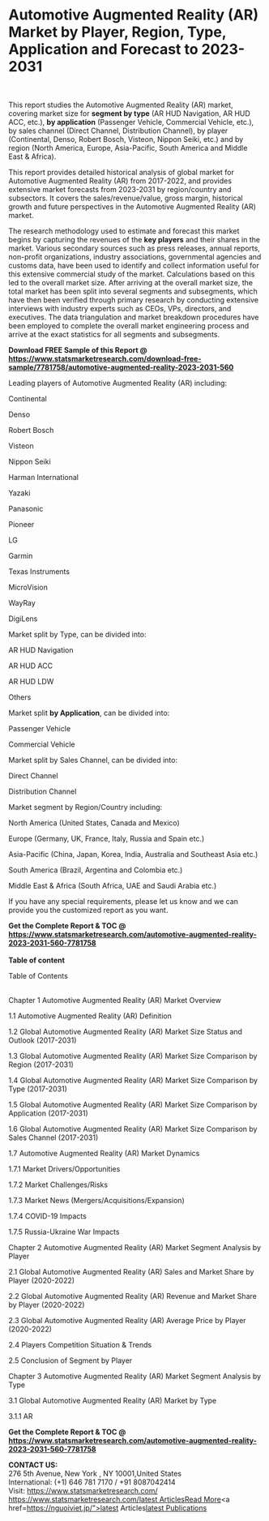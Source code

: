 <h1>Automotive Augmented Reality (AR) Market by Player, Region, Type, Application and Forecast to 2023-2031</h1><br/><p>This report studies the Automotive Augmented Reality (AR) market, covering market size for <strong>segment by type</strong> (AR HUD Navigation, AR HUD ACC, etc.), <strong>by application</strong> (Passenger Vehicle, Commercial Vehicle, etc.), by sales channel (Direct Channel, Distribution Channel), by player (Continental, Denso, Robert Bosch, Visteon, Nippon Seiki, etc.) and by region (North America, Europe, Asia-Pacific, South America and Middle East & Africa).</p><p>This report provides detailed historical analysis of global market for Automotive Augmented Reality (AR) from 2017-2022, and provides extensive market forecasts from 2023-2031 by region/country and subsectors. It covers the sales/revenue/value, gross margin, historical growth and future perspectives in the Automotive Augmented Reality (AR) market.</p><p>The research methodology used to estimate and forecast this market begins by capturing the revenues of the <strong>key players</strong> and their shares in the market. Various secondary sources such as press releases, annual reports, non-profit organizations, industry associations, governmental agencies and customs data, have been used to identify and collect information useful for this extensive commercial study of the market. Calculations based on this led to the overall market size. After arriving at the overall market size, the total market has been split into several segments and subsegments, which have then been verified through primary research by conducting extensive interviews with industry experts such as CEOs, VPs, directors, and executives. The data triangulation and market breakdown procedures have been employed to complete the overall market engineering process and arrive at the exact statistics for all segments and subsegments.</p><p><strong>Download FREE Sample of this Report @ <a href="https://www.statsmarketresearch.com/download-free-sample/7781758/automotive-augmented-reality-2023-2031-560">https://www.statsmarketresearch.com/download-free-sample/7781758/automotive-augmented-reality-2023-2031-560</a></strong></p><p>Leading players of Automotive Augmented Reality (AR) including:</p><p>Continental</p><p>Denso</p><p>Robert Bosch</p><p>Visteon</p><p>Nippon Seiki</p><p>Harman International</p><p>Yazaki</p><p>Panasonic</p><p>Pioneer</p><p>LG</p><p>Garmin</p><p>Texas Instruments</p><p>MicroVision</p><p>WayRay</p><p>DigiLens</p><p>Market split by Type, can be divided into:</p><p>AR HUD Navigation</p><p>AR HUD ACC</p><p>AR HUD LDW</p><p>Others</p><p>Market split <strong>by Application</strong>, can be divided into:</p><p>Passenger Vehicle</p><p>Commercial Vehicle</p><p>Market split by Sales Channel, can be divided into:</p><p>Direct Channel</p><p>Distribution Channel</p><p>Market segment by Region/Country including:</p><p>North America (United States, Canada and Mexico)</p><p>Europe (Germany, UK, France, Italy, Russia and Spain etc.)</p><p>Asia-Pacific (China, Japan, Korea, India, Australia and Southeast Asia etc.)</p><p>South America (Brazil, Argentina and Colombia etc.)</p><p>Middle East & Africa (South Africa, UAE and Saudi Arabia etc.)</p><p>If you have any special requirements, please let us know and we can provide you the customized report as you want.</p><div><b>Get the Complete Report & TOC @ <a href="https://www.statsmarketresearch.com/automotive-augmented-reality-2023-2031-560-7781758">https://www.statsmarketresearch.com/automotive-augmented-reality-2023-2031-560-7781758</a></b></div><br><b>Table of content</b><p>Table of Contents<br />
 
 <br />
 
 Chapter 1 Automotive Augmented Reality (AR) Market Overview<br />
 
  1.1 Automotive Augmented Reality (AR) Definition<br />
 
  1.2 Global Automotive Augmented Reality (AR) Market Size Status and Outlook (2017-2031)<br />
 
  1.3 Global Automotive Augmented Reality (AR) Market Size Comparison by Region (2017-2031)<br />
 
  1.4 Global Automotive Augmented Reality (AR) Market Size Comparison by Type (2017-2031)<br />
 
  1.5 Global Automotive Augmented Reality (AR) Market Size Comparison by Application (2017-2031)<br />
 
  1.6 Global Automotive Augmented Reality (AR) Market Size Comparison by Sales Channel (2017-2031)<br />
 
  1.7 Automotive Augmented Reality (AR) Market Dynamics<br />
 
  1.7.1 Market Drivers/Opportunities<br />
 
  1.7.2 Market Challenges/Risks<br />
 
  1.7.3 Market News (Mergers/Acquisitions/Expansion)<br />
 
  1.7.4 COVID-19 Impacts<br />
 
  1.7.5 Russia-Ukraine War Impacts<br />
 
 Chapter 2 Automotive Augmented Reality (AR) Market Segment Analysis by Player<br />
 
  2.1 Global Automotive Augmented Reality (AR) Sales and Market Share by Player (2020-2022)<br />
 
  2.2 Global Automotive Augmented Reality (AR) Revenue and Market Share by Player (2020-2022)<br />
 
  2.3 Global Automotive Augmented Reality (AR) Average Price by Player (2020-2022)<br />
 
  2.4 Players Competition Situation & Trends<br />
 
  2.5 Conclusion of Segment by Player<br />
 
 Chapter 3 Automotive Augmented Reality (AR) Market Segment Analysis by Type<br />
 
  3.1 Global Automotive Augmented Reality (AR) Market by Type<br />
 
  3.1.1 AR <br><div><b>Get the Complete Report & TOC @ <a href="https://www.statsmarketresearch.com/automotive-augmented-reality-2023-2031-560-7781758">https://www.statsmarketresearch.com/automotive-augmented-reality-2023-2031-560-7781758</a></b></div></p> <b>CONTACT US:</b><br>276 5th Avenue, New York , NY 10001,United States<br>International: (+1) 646 781 7170 / +91 8087042414<br>Visit: <a href="https://www.statsmarketresearch.com/">https://www.statsmarketresearch.com/</a><br><a href="https://gyeongbokgung.com">https://www.statsmarketresearch.com/</a><a href="https://hallyeomaritime.com">latest Articles</a><a href="https://jingwansa.com">Read More</a><a href=https://nguoiviet.jp/">latest Articles</a><a href="https://www.intelmarketresearch.com/">latest Publications</a>